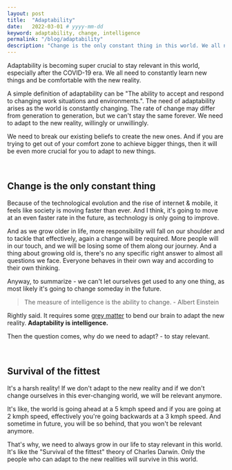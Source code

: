 ```yaml
---
layout: post
title:  "Adaptability"
date:   2022-03-01 # yyyy-mm-dd
keyword: adaptability, change, intelligence
permalink: "/blog/adaptability"
description: "Change is the only constant thing in this world. We all need to adapt ourselves to new things."
---
```


Adaptability is becoming super crucial to stay relevant in this world, especially after the COVID-19 era. We all need to constantly learn new things and be comfortable with the new reality.

A simple definition of adaptability can be "The ability to accept and respond to changing work situations and environments.". The need of adaptability arises as the world is constantly changing. The rate of change may differ from generation to generation, but we can't stay the same forever. We need to adapt to the new reality, willingly or unwillingly.

We need to break our existing beliefs to create the new ones. And if you are trying to get out of your comfort zone to achieve bigger things, then it will be even more crucial for you to adapt to new things.

<br/>

## Change is the only constant thing

Because of the technological evolution and the rise of internet & mobile, it feels like society is moving faster than ever. And I think, it's going to move at an even faster rate in the future, as technology is only going to improve.

And as we grow older in life, more responsibility will fall on our shoulder and to tackle that effectively, again a change will be required. More people will in our touch, and we will be losing some of them along our journey. And a thing about growing old is, there's no any specific right answer to almost all questions we face. Everyone behaves in their own way and according to their own thinking.

Anyway, to summarize - we can't let ourselves get used to any one thing, as most likely it's going to change someday in the future. 

> The measure of intelligence is the ability to change. - Albert Einstein

Rightly said. It requires some [grey matter](https://en.wikipedia.org/wiki/Grey_matter) to bend our brain to adapt the new reality. <b>Adaptability is intelligence.</b>

Then the question comes, why do we need to adapt? - to stay relevant.

<br/>

## Survival of the fittest

It's a harsh reality! If we don't adapt to the new reality and if we don't change ourselves in this ever-changing world, we will be relevant anymore.

It's like, the world is going ahead at a 5 kmph speed and if you are going at 2 kmph speed, effectively you're going backwards at a 3 kmph speed. And sometime in future, you will be so behind, that you won't be relevant anymore.

That's why, we need to always grow in our life to stay relevant in this world. It's like the "Survival of the fittest" theory of Charles Darwin. Only the people who can adapt to the new realities will survive in this world.












